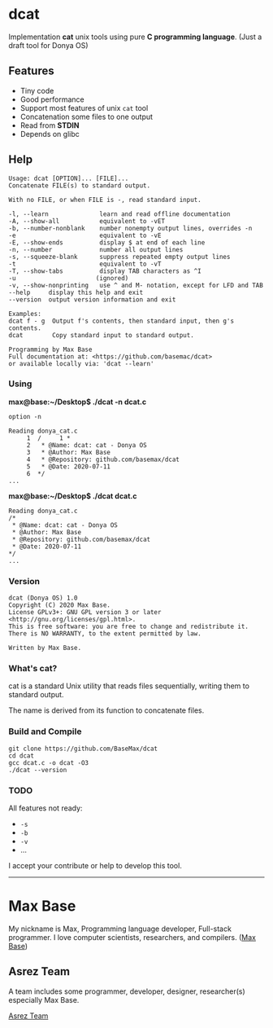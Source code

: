 # dcat

Implementation **cat** unix tools using pure **C programming language**. (Just a draft tool for Donya OS)

## Features

- Tiny code
- Good performance
- Support most features of unix `cat` tool
- Concatenation some files to one output
- Read from **STDIN**
- Depends on glibc

## Help

```
Usage: dcat [OPTION]... [FILE]...
Concatenate FILE(s) to standard output.

With no FILE, or when FILE is -, read standard input.

-l, --learn              learn and read offline documentation
-A, --show-all           equivalent to -vET
-b, --number-nonblank    number nonempty output lines, overrides -n
-e                       equivalent to -vE
-E, --show-ends          display $ at end of each line
-n, --number             number all output lines
-s, --squeeze-blank      suppress repeated empty output lines
-t                       equivalent to -vT
-T, --show-tabs          display TAB characters as ^I
-u                      (ignored)
-v, --show-nonprinting   use ^ and M- notation, except for LFD and TAB
--help     display this help and exit
--version  output version information and exit

Examples:
dcat f - g  Output f's contents, then standard input, then g's contents.
dcat        Copy standard input to standard output.

Programming by Max Base
Full documentation at: <https://github.com/basemac/dcat>
or available locally via: 'dcat --learn'
```

### Using

**max@base:~/Desktop$ ./dcat -n dcat.c**

```
option -n

Reading donya_cat.c
     1	/     1	*
     2	 * @Name: dcat: cat - Donya OS
     3	 * @Author: Max Base
     4	 * @Repository: github.com/basemax/dcat
     5	 * @Date: 2020-07-11
     6	*/
...
```

**max@base:~/Desktop$ ./dcat dcat.c**

```
Reading donya_cat.c
/*
 * @Name: dcat: cat - Donya OS
 * @Author: Max Base
 * @Repository: github.com/basemax/dcat
 * @Date: 2020-07-11
*/
...
```

### Version

```
dcat (Donya OS) 1.0
Copyright (C) 2020 Max Base.
License GPLv3+: GNU GPL version 3 or later <http://gnu.org/licenses/gpl.html>.
This is free software: you are free to change and redistribute it.
There is NO WARRANTY, to the extent permitted by law.

Written by Max Base.
```

### What's cat?

cat is a standard Unix utility that reads files sequentially, writing them to standard output.

The name is derived from its function to concatenate files.

### Build and Compile

```
git clone https://github.com/BaseMax/dcat
cd dcat
gcc dcat.c -o dcat -O3
./dcat --version
```

### TODO

All features not ready:

- `-s`
- `-b`
- `-v`
- ...

I accept your contribute or help to develop this tool.

---------

# Max Base

My nickname is Max, Programming language developer, Full-stack programmer. I love computer scientists, researchers, and compilers. ([Max Base](https://maxbase.org/))

## Asrez Team

A team includes some programmer, developer, designer, researcher(s) especially Max Base.

[Asrez Team](https://www.asrez.com/)

